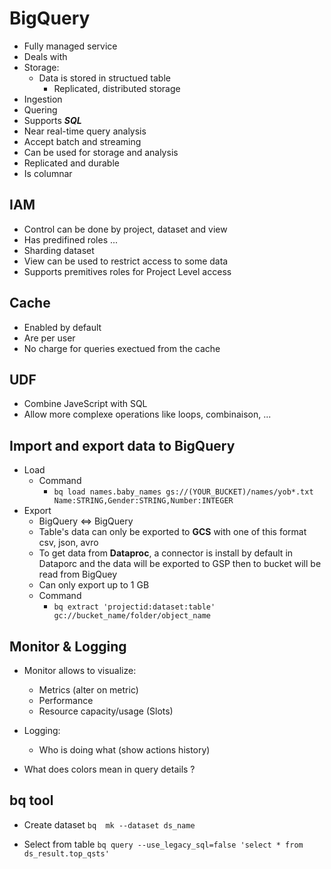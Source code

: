 # BigQuery

- Fully managed service
- Deals with
- Storage:
  - Data is stored in structued table
    - Replicated, distributed storage
- Ingestion
- Quering
- Supports ***SQL***
- Near real-time query analysis
- Accept batch and streaming
- Can be used for storage and analysis
- Replicated and durable
- Is columnar

## IAM

- Control can be done by project, dataset and view
- Has predifined roles ...
- Sharding dataset
- View can be used to restrict access to some data
- Supports premitives roles for Project Level access

## Cache

- Enabled by default
- Are per user
- No charge for queries exectued from the cache

## UDF

- Combine JaveScript with SQL
- Allow more complexe operations like loops, combinaison, ...

## Import and export data to BigQuery

- Load
    - Command
        - ```bq load names.baby_names gs://(YOUR_BUCKET)/names/yob*.txt Name:STRING,Gender:STRING,Number:INTEGER```
- Export
    - BigQuery <=> BigQuery
    - Table's data can only be exported to **GCS** with one of this format csv, json, avro
    - To get data from **Dataproc**, a connector is install by default in Dataporc and the data will be exported to GSP then to bucket will be read from BigQuey
    - Can only export up to 1 GB
    - Command
        - ```bq extract 'projectid:dataset:table' gc://bucket_name/folder/object_name```

## Monitor & Logging

- Monitor allows to visualize:
    - Metrics (alter on metric)
    - Performance
    - Resource capacity/usage (Slots)
- Logging:
    - Who is doing what (show actions history)

- What does colors mean in query details ?

## bq tool

- Create dataset
    ```bq  mk --dataset ds_name```

- Select from table
    ```bq query --use_legacy_sql=false 'select * from ds_result.top_qsts' ```